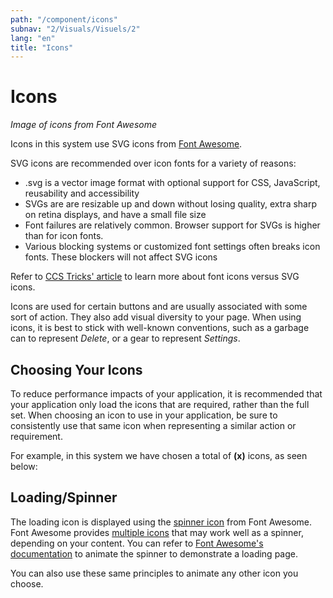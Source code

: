```yaml
---
path: "/component/icons"
subnav: "2/Visuals/Visuels/2"
lang: "en"
title: "Icons"
---
```


# Icons

*Image of icons from Font Awesome*

Icons in this system use SVG icons from [Font Awesome](https://www.gitbook.com/book/gctools-outilsgc/-gcdigital-design-system/edit).

SVG icons are recommended over icon fonts for a variety of reasons:

* .svg is a vector image format with optional support for CSS, JavaScript, reusability and accessibility
* SVGs are are resizable up and down without losing quality, extra sharp on retina displays, and have a small file size
* Font failures are relatively common. Browser support for SVGs is higher than for icon fonts.
* Various blocking systems or customized font settings often breaks icon fonts. These blockers will not affect SVG icons

Refer to [CCS Tricks' article](https://www.gitbook.com/book/gctools-outilsgc/-gcdigital-design-system/edit) to learn more about font icons versus SVG icons.

Icons are used for certain buttons and are usually associated with some sort of action. They also add visual diversity to your page. When using icons, it is best to stick with well-known conventions, such as a garbage can to represent _Delete_, or a gear to represent _Settings_.



## Choosing Your Icons

To reduce performance impacts of your application, it is recommended that your application only load the icons that are required, rather than the full set. When choosing an icon to use in your application, be sure to consistently use that same icon when representing a similar action or requirement.

For example, in this system we have chosen a total of  **\(x\)** icons, as seen below:


## Loading/Spinner

The loading icon is displayed using the [spinner icon](https://www.gitbook.com/book/gctools-outilsgc/-gcdigital-design-system/edit) from Font Awesome. Font Awesome provides [multiple icons](https://www.gitbook.com/book/gctools-outilsgc/-gcdigital-design-system/edit) that may work well as a spinner, depending on your content. You can refer to [Font Awesome's documentation](https://www.gitbook.com/book/gctools-outilsgc/-gcdigital-design-system/edit) to animate the spinner to demonstrate a loading page.

You can also use these same principles to animate any other icon you choose.
